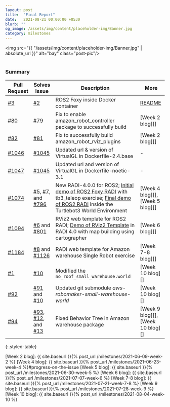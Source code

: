 ```yaml
---
layout: post
title:  "Final Report"
date:   2021-08-21 00:00:00 +0530
blurb: ""
og_image: /assets/img/content/placeholder-img/Banner.jpg
category: milestones
---
```


<img src="{{ "/assets/img/content/placeholder-img/Banner.jpg" | absolute_url }}" alt="bay" class="post-pic"/>
<br />
<br />

### Summary

Pull Request | Solves Issue | Description | More
--- | --- | --- | ---
[#3][] | [#2][] | ROS2 Foxy inside Docker container | [README]
[#80][] | [#79][] | Fix to enable amazon_robot_controller package to successfully build | [Week 2 blog][]
[#82][] | [#81][] | Fix to successfully build amazon_robot_rviz_plugins | [Week 2 blog][]
[#1046][] | [#1045][] | Updated url & version of VirtualGL in Dockerfile-2.4.base | -
[#1047][] | [#1045][] | Updated url and version of VirtualGL in Dockerfile-noetic-3.1 | -
[#1074][] | [#5][], [#7][], and [#796][] | New RADI-4.0.0 for ROS2; [Initial demo of ROS2 Foxy RADI](https://www.youtube.com/watch?v=61k0kLDCaqg) with tb3_teleop exercise; [Final demo of ROS2 RADI](https://www.youtube.com/watch?v=L1PU13AawNE) inside the Turtlebot3 World Environment | [Week 4 blog][], [Week 5 blog][]
[#1094][] | [#6][] and [#801][] | RViz2 web template for ROS2 RADI; [Demo of RViz2 Template](https://www.youtube.com/watch?v=myTJV5xwdaA) in RADI 4.0 with map building using cartographer | [Week 6 blog][]
[#1184][] | [#8][] and [#1126][] | RADI web template for Amazon warehouse Single Robot exercise | [Week 7-8 blog][]
[#1][] | [#10][] | Modified the `no_roof_small_warehouse.world` | [Week 10 blog][]
[#92][] | [#91][] and [#10][] | Updated git submodule *aws-robomaker-small-warehouse-world* | [Week 10 blog][]
[#94][] | [#93][], [#12][], and [#13][] | Fixed Behavior Tree in Amazon warehouse package | [Week 9 blog][], [Week 10 blog][]
{:.styled-table}



[gsoc blog site]: https://theroboticsclub.github.io/gsoc2021-Siddharth_Saha/
[README]: https://github.com/TheRoboticsClub/gsoc2021-Siddharth_Saha/blob/main/README.md#steps-to-replicate
[#1]: https://github.com/shreyasgokhale/aws-robomaker-small-warehouse-world/pull/1 "Pull request #1"

<!-- [#1]: https://github.com/TheRoboticsClub/gsoc2021-Siddharth_Saha/issues/1 "Issue #1" -->

[#2]: https://github.com/TheRoboticsClub/gsoc2021-Siddharth_Saha/issues/2 "Issue #2"
[#3]: https://github.com/TheRoboticsClub/gsoc2021-Siddharth_Saha/pull/3 "Pull request #3"
[#5]: https://github.com/TheRoboticsClub/gsoc2021-Siddharth_Saha/issues/5 "Issue #5"
[#6]: https://github.com/TheRoboticsClub/gsoc2021-Siddharth_Saha/issues/6 "Issue #6"
[#7]: https://github.com/TheRoboticsClub/gsoc2021-Siddharth_Saha/issues/7 "Issue #7"
[#8]: https://github.com/TheRoboticsClub/gsoc2021-Siddharth_Saha/issues/8 "Issue #8"
[#9]: https://github.com/TheRoboticsClub/gsoc2021-Siddharth_Saha/issues/9 "Issue #9"
[#10]: https://github.com/TheRoboticsClub/gsoc2021-Siddharth_Saha/issues/10 "Issue #10"
[#11]: https://github.com/TheRoboticsClub/gsoc2021-Siddharth_Saha/issues/11 "Issue #11"
[#12]: https://github.com/TheRoboticsClub/gsoc2021-Siddharth_Saha/issues/12 "Issue #12"
[#13]: https://github.com/TheRoboticsClub/gsoc2021-Siddharth_Saha/issues/13 "Issue #13"
[#14]: https://github.com/TheRoboticsClub/gsoc2021-Siddharth_Saha/issues/14 "Issue #14"


[#79]: https://github.com/JdeRobot/CustomRobots/issues/79 "Issue #79"
[#81]: https://github.com/JdeRobot/CustomRobots/issues/81 "Issue #81"
[#80]: https://github.com/JdeRobot/CustomRobots/pull/80 "Pull request #80"
[#82]: https://github.com/JdeRobot/CustomRobots/pull/82 "Pull request #82"
[#91]: https://github.com/JdeRobot/CustomRobots/issues/91 "Issue #91"
[#92]: https://github.com/JdeRobot/CustomRobots/pull/92 "Pull request #92"
[#93]: https://github.com/JdeRobot/CustomRobots/issues/93 "Issue #93"
[#94]: https://github.com/JdeRobot/CustomRobots/pull/94 "Pull request #94"


[#796]: https://github.com/JdeRobot/RoboticsAcademy/issues/796 "Issue #796"
[#801]: https://github.com/JdeRobot/RoboticsAcademy/issues/801 "Issue #801"
[#1045]: https://github.com/JdeRobot/RoboticsAcademy/issues/1045 "Issue #1045"
[#1046]: https://github.com/JdeRobot/RoboticsAcademy/pull/1046 "Pull request #1046"
[#1047]: https://github.com/JdeRobot/RoboticsAcademy/pull/1047 "Pull request #1047"
[#1074]: https://github.com/JdeRobot/RoboticsAcademy/pull/1074 "Pull request #1074"
[#1094]: https://github.com/JdeRobot/RoboticsAcademy/pull/1094 "Pull request #1094"
[#1126]: https://github.com/JdeRobot/RoboticsAcademy/issues/1126 "Issue #1126"
[#1184]: https://github.com/JdeRobot/RoboticsAcademy/pull/1184 "Pull request #1184"


[Week 2 blog]: {{ site.baseurl }}{% post_url /milestones/2021-06-09-week-2 %}
[Week 4 blog]: {{ site.baseurl }}{% post_url /milestones/2021-06-23-week-4 %}#progress-on-the-issue
[Week 5 blog]: {{ site.baseurl }}{% post_url /milestones/2021-06-30-week-5 %}
[Week 6 blog]: {{ site.baseurl }}{% post_url /milestones/2021-07-07-week-6 %}
[Week 7-8 blog]: {{ site.baseurl }}{% post_url /milestones/2021-07-21-week-7-8 %}
[Week 9 blog]: {{ site.baseurl }}{% post_url /milestones/2021-07-28-week-9 %}
[Week 10 blog]: {{ site.baseurl }}{% post_url /milestones/2021-08-04-week-10 %}

